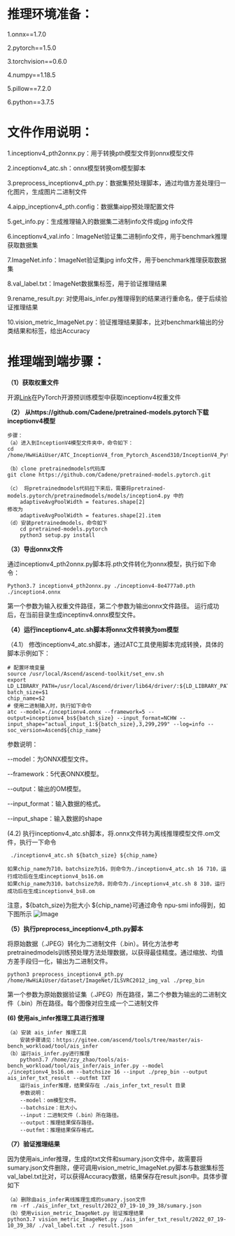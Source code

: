 # 推理环境准备： #

1.onnx==1.7.0

2.pytorch==1.5.0

3.torchvision==0.6.0

4.numpy==1.18.5

5.pillow==7.2.0

6.python==3.7.5



# 文件作用说明： #

1.inceptionv4_pth2onnx.py：用于转换pth模型文件到onnx模型文件

2.inceptionv4_atc.sh：onnx模型转换om模型脚本

3.preprocess_inceptionv4_pth.py：数据集预处理脚本，通过均值方差处理归一化图片，生成图片二进制文件

4.aipp_inceptionv4_pth.config：数据集aipp预处理配置文件

5.get_info.py：生成推理输入的数据集二进制info文件或jpg info文件

6.inceptionv4_val.info：ImageNet验证集二进制info文件，用于benchmark推理获取数据集

7.ImageNet.info：ImageNet验证集jpg info文件，用于benchmark推理获取数据集

8.val_label.txt：ImageNet数据集标签，用于验证推理结果

9.rename_result.py: 对使用ais\_infer.py推理得到的结果进行重命名，便于后续验证推理结果

10.vision_metric_ImageNet.py：验证推理结果脚本，比对benchmark输出的分类结果和标签，给出Accuracy





# 推理端到端步骤： #

**（1）获取权重文件**

  开源[Link](https://data.lip6.fr/cadene/pretrainedmodels/inceptionv4-8e4777a0.pth)在PyTorch开源预训练模型中获取inceptionv4权重文件

**（2） 从https://github.com/Cadene/pretrained-models.pytorch下载inceptionv4模型**
	
	步骤：
	（a）进入到InceptionV4模型文件夹中，命令如下：
	cd /home/HwHiAiUser/ATC_InceptionV4_from_Pytorch_Ascend310/InceptionV4_Pytorch_Infer/

	（b）clone pretrainedmodels代码库
	git clone https://github.com/Cadene/pretrained-models.pytorch.git

	（c） 将pretrainedmodels代码拉下来后，需要将pretrained-models.pytorch/pretrainedmodels/models/inception4.py 中的
		adaptiveAvgPoolWidth = features.shape[2] 
	修改为
		adaptiveAvgPoolWidth = features.shape[2].item
	（d）安装pretrainedmodels，命令如下
  		cd pretrained-models.pytorch
 		python3 setup.py install





**（3）导出onnx文件**
	
通过inceptionv4_pth2onnx.py脚本将.pth文件转化为onnx模型，执行如下命令：

	Python3.7 inceptionv4_pth2onnx.py ./inceptionv4-8e4777a0.pth ./inception4.onnx

第一个参数为输入权重文件路径，第二个参数为输出onnx文件路径。
运行成功后，在当前目录生成inceptinv4.onnx模型文件。



**（4）运行inceptionv4_atc.sh脚本将onnx文件转换为om模型**

（4.1） 修改inceptionv4_atc.sh脚本，通过ATC工具使用脚本完成转换，具体的脚本示例如下：

	# 配置环境变量
	source /usr/local/Ascend/ascend-toolkit/set_env.sh
	export LD_LIBRARY_PATH=/usr/local/Ascend/driver/lib64/driver/:${LD_LIBRARY_PATH}
	batch_size=$1
	chip_name=$2
	# 使用二进制输入时，执行如下命令
	atc --model=./inceptionv4.onnx --framework=5 --output=inceptionv4_bs${batch_size} --input_format=NCHW --input_shape="actual_input_1:${batch_size},3,299,299" --log=info --soc_version=Ascend${chip_name}
    
参数说明：

--model：为ONNX模型文件。

--framework：5代表ONNX模型。

--output：输出的OM模型。

--input_format：输入数据的格式。

--input_shape：输入数据的shape


(4.2) 执行inceptionv4_atc.sh脚本，将.onnx文件转为离线推理模型文件.om文件，执行一下命令

     ./inceptionv4_atc.sh ${batch_size} ${chip_name}
	
	如果chip_name为710，batchsize为16，则命令为./inceptionv4_atc.sh 16 710，运行成功后在生成inceptionv4_bs16.om
	如果chip_name为310，batchsize为8，则命令为./inceptionv4_atc.sh 8 310，运行成功后在生成inceptionv4_bs8.om
注意，${batch\_size}为批大小 ${chip_name}可通过命令 npu-smi info得到，如下图所示
![Image](https://gitee.com/zhaozeyong/ModelZoo-PyTorch/raw/master/ACL_PyTorch/built-in/cv/InceptionV4_for_Pytorch/image/710.png)



**（5）执行preprocess_inceptionv4_pth.py脚本**

将原始数据（.JPEG）转化为二进制文件（.bin）。转化方法参考pretrainedmodels训练预处理方法处理数据，以获得最佳精度。通过缩放、均值方差手段归一化，输出为二进制文件。

	python3 preprocess_inceptionv4_pth.py /home/HwHiAiUser/dataset/ImageNet/ILSVRC2012_img_val ./prep_bin

第一个参数为原始数据验证集（.JPEG）所在路径，第二个参数为输出的二进制文件（.bin）所在路径。每个图像对应生成一个二进制文件
	

**(6) 使用ais_infer推理工具进行推理**

	（a）安装 ais_infer 推理工具
		安装步骤请见：https://gitee.com/ascend/tools/tree/master/ais-bench_workload/tool/ais_infer
	（b）运行ais_infer.py进行推理
		python3.7 /home/zzy_zhao/tools/ais-bench_workload/tool/ais_infer/ais_infer.py --model ./inceptionv4_bs16.om --batchsize 16 --input ./prep_bin --output ais_infer_txt_result --outfmt TXT
		运行ais_infer推理，结果保存在 ./ais_infer_txt_result 目录
		参数说明：
		--model：om模型文件。
		--batchsize：批大小。
		--input：二进制文件（.bin）所在路径。
		--output：推理结果保存路径。
		--outfmt：推理结果保存格式。


**（7）验证推理结果**

因为使用ais\_infer推理，生成的txt文件和sumary.json文件中，故需要将sumary.json文件删除，便可调用vision_metric_ImageNet.py脚本与数据集标签val_label.txt比对，可以获得Accuracy数据，结果保存在result.json中。具体步骤如下

	
	（a）删除由ais_infer离线推理生成的sumary.json文件
     rm -rf ./ais_infer_txt_result/2022_07_19-10_39_38/sumary.json
    （b）使用vision_metric_ImageNet.py 验证推理结果
    python3.7 vision_metric_ImageNet.py ./ais_infer_txt_result/2022_07_19-10_39_38/ ./val_label.txt ./ result.json
   



